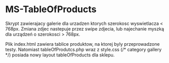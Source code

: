# MS-TableOfProducts

Skrypt zawierajacy galerie dla urzadzen ktorych szerokosc wyswietlacza < 768px. Zmiana zdjec nastepuje przez swipe zdjecia, lub najechanie myszką dla urządzeń o szerokosci > 768px.  

Plik index.html zawiera tablice produktow, na ktorej byly przeprowadzone testy. Natomiast tableOfProdutcs.php wraz z style.css (/* category gallery */) posiada nowy layout tableOfProducts dla sklepu.

